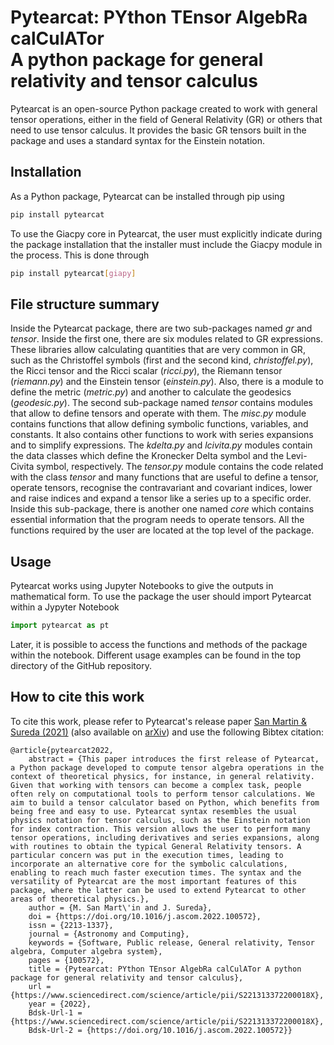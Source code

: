 # Pytearcat: PYthon TEnsor AlgebRa calCulATor<br /> A python package for general relativity and tensor calculus

Pytearcat is an open-source Python package created to work with general tensor operations, either in the field of General Relativity (GR) or others that need to use tensor calculus. It provides the basic GR tensors built in the package and uses a standard syntax for the Einstein notation. 

## Installation

As a Python package, Pytearcat can be installed through pip using

```bash
pip install pytearcat
```
To use the Giacpy core in Pytearcat, the user must explicitly indicate during the package installation that the installer must include the Giacpy module in the process. This is done through

```bash
pip install pytearcat[giapy]
```

## File structure summary
Inside the Pytearcat package, there are two sub-packages named _gr_ and _tensor_. Inside the first one, there are six modules related to GR expressions. These libraries allow calculating quantities that are very common in GR, such as the Christoffel symbols (first and the second kind, _christoffel.py_), the Ricci tensor and the Ricci scalar (_ricci.py_), the Riemann tensor (_riemann.py_) and the Einstein tensor (_einstein.py_). Also, there is a module to define the metric (_metric.py_) and another to calculate the geodesics (_geodesic.py_).
The second sub-package named _tensor_ contains modules that allow to define tensors and operate with them. The _misc.py_ module contains functions that allow defining symbolic functions, variables, and constants. It also contains other functions to work with series expansions and to simplify expressions. The _kdelta.py_ and _lcivita.py_ modules contain the data classes which define the Kronecker Delta symbol and the Levi-Civita symbol, respectively. 
The _tensor.py_ module contains the code related with the class _tensor_ and many functions that are useful to define a tensor, operate tensors, recognise the contravariant and covariant indices, lower and raise indices and expand a tensor like a series up to a specific order. Inside this sub-package, there is another one named _core_ which contains essential information that the program needs to operate tensors. All the functions required by the user are located at the top level of the package. 

## Usage

Pytearcat works using Jupyter Notebooks to give the outputs in mathematical form. To use the package the user should import Pytearcat within a Jypyter Notebook

```python
import pytearcat as pt
```

Later, it is possible to access the functions and methods of the package within the notebook. Different usage examples can be found in the top directory of the GitHub repository.

## How to cite this work

To cite this work, please refer to Pytearcat's release paper [San Martin & Sureda (2021)](https://doi.org/10.1016/j.ascom.2022.100572) (also available on [arXiv](https://arxiv.org/abs/2106.15016)) and use the following Bibtex citation:


```
@article{pytearcat2022,
	abstract = {This paper introduces the first release of Pytearcat, a Python package developed to compute tensor algebra operations in the context of theoretical physics, for instance, in general relativity. Given that working with tensors can become a complex task, people often rely on computational tools to perform tensor calculations. We aim to build a tensor calculator based on Python, which benefits from being free and easy to use. Pytearcat syntax resembles the usual physics notation for tensor calculus, such as the Einstein notation for index contraction. This version allows the user to perform many tensor operations, including derivatives and series expansions, along with routines to obtain the typical General Relativity tensors. A particular concern was put in the execution times, leading to incorporate an alternative core for the symbolic calculations, enabling to reach much faster execution times. The syntax and the versatility of Pytearcat are the most important features of this package, where the latter can be used to extend Pytearcat to other areas of theoretical physics.},
	author = {M. San Mart\'in and J. Sureda},
	doi = {https://doi.org/10.1016/j.ascom.2022.100572},
	issn = {2213-1337},
	journal = {Astronomy and Computing},
	keywords = {Software, Public release, General relativity, Tensor algebra, Computer algebra system},
	pages = {100572},
	title = {Pytearcat: PYthon TEnsor AlgebRa calCulATor A python package for general relativity and tensor calculus},
	url = {https://www.sciencedirect.com/science/article/pii/S221313372200018X},
	year = {2022},
	Bdsk-Url-1 = {https://www.sciencedirect.com/science/article/pii/S221313372200018X},
	Bdsk-Url-2 = {https://doi.org/10.1016/j.ascom.2022.100572}}

```

